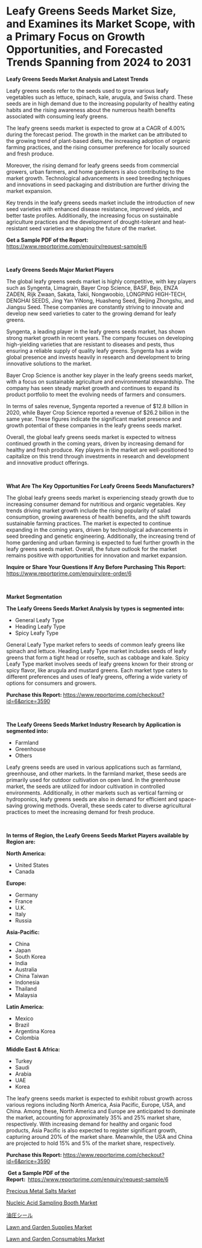 <p><h1>Leafy Greens Seeds Market Size, and Examines its Market Scope, with a Primary Focus on Growth Opportunities, and Forecasted Trends Spanning from 2024 to 2031</h1></p><p><strong>Leafy Greens Seeds Market Analysis and Latest Trends</strong></p>
<p><p>Leafy greens seeds refer to the seeds used to grow various leafy vegetables such as lettuce, spinach, kale, arugula, and Swiss chard. These seeds are in high demand due to the increasing popularity of healthy eating habits and the rising awareness about the numerous health benefits associated with consuming leafy greens.</p><p>The leafy greens seeds market is expected to grow at a CAGR of 4.00% during the forecast period. The growth in the market can be attributed to the growing trend of plant-based diets, the increasing adoption of organic farming practices, and the rising consumer preference for locally sourced and fresh produce.</p><p>Moreover, the rising demand for leafy greens seeds from commercial growers, urban farmers, and home gardeners is also contributing to the market growth. Technological advancements in seed breeding techniques and innovations in seed packaging and distribution are further driving the market expansion.</p><p>Key trends in the leafy greens seeds market include the introduction of new seed varieties with enhanced disease resistance, improved yields, and better taste profiles. Additionally, the increasing focus on sustainable agriculture practices and the development of drought-tolerant and heat-resistant seed varieties are shaping the future of the market.</p></p>
<p><strong>Get a Sample PDF of the Report:&nbsp;</strong> <a href="https://www.reportprime.com/enquiry/request-sample/6">https://www.reportprime.com/enquiry/request-sample/6</a></p>
<p>&nbsp;</p>
<p><strong>Leafy Greens Seeds Major Market Players</strong></p>
<p><p>The global leafy greens seeds market is highly competitive, with key players such as Syngenta, Limagrain, Bayer Crop Science, BASF, Bejo, ENZA ZADEN, Rijk Zwaan, Sakata, Takii, Nongwoobio, LONGPING HIGH-TECH, DENGHAI SEEDS, Jing Yan YiNong, Huasheng Seed, Beijing Zhongshu, and Jiangsu Seed. These companies are constantly striving to innovate and develop new seed varieties to cater to the growing demand for leafy greens.</p><p>Syngenta, a leading player in the leafy greens seeds market, has shown strong market growth in recent years. The company focuses on developing high-yielding varieties that are resistant to diseases and pests, thus ensuring a reliable supply of quality leafy greens. Syngenta has a wide global presence and invests heavily in research and development to bring innovative solutions to the market.</p><p>Bayer Crop Science is another key player in the leafy greens seeds market, with a focus on sustainable agriculture and environmental stewardship. The company has seen steady market growth and continues to expand its product portfolio to meet the evolving needs of farmers and consumers.</p><p>In terms of sales revenue, Syngenta reported a revenue of $12.8 billion in 2020, while Bayer Crop Science reported a revenue of $26.2 billion in the same year. These figures indicate the significant market presence and growth potential of these companies in the leafy greens seeds market.</p><p>Overall, the global leafy greens seeds market is expected to witness continued growth in the coming years, driven by increasing demand for healthy and fresh produce. Key players in the market are well-positioned to capitalize on this trend through investments in research and development and innovative product offerings.</p></p>
<p>&nbsp;</p>
<p><strong>What Are The Key Opportunities For Leafy Greens Seeds Manufacturers?</strong></p>
<p><p>The global leafy greens seeds market is experiencing steady growth due to increasing consumer demand for nutritious and organic vegetables. Key trends driving market growth include the rising popularity of salad consumption, growing awareness of health benefits, and the shift towards sustainable farming practices. The market is expected to continue expanding in the coming years, driven by technological advancements in seed breeding and genetic engineering. Additionally, the increasing trend of home gardening and urban farming is expected to fuel further growth in the leafy greens seeds market. Overall, the future outlook for the market remains positive with opportunities for innovation and market expansion.</p></p>
<p><strong>Inquire or Share Your Questions If Any Before Purchasing This Report:</strong> <a href="https://www.reportprime.com/enquiry/pre-order/6">https://www.reportprime.com/enquiry/pre-order/6</a></p>
<p>&nbsp;</p>
<p><strong>Market Segmentation</strong></p>
<p><strong>The Leafy Greens Seeds Market Analysis by types is segmented into:</strong></p>
<p><ul><li>General Leafy Type</li><li>Heading Leafy Type</li><li>Spicy Leafy Type</li></ul></p>
<p><p>General Leafy Type market refers to seeds of common leafy greens like spinach and lettuce. Heading Leafy Type market includes seeds of leafy greens that form a tight head or rosette, such as cabbage and kale. Spicy Leafy Type market involves seeds of leafy greens known for their strong or spicy flavor, like arugula and mustard greens. Each market type caters to different preferences and uses of leafy greens, offering a wide variety of options for consumers and growers.</p></p>
<p><strong>Purchase this Report:&nbsp;</strong><a href="https://www.reportprime.com/checkout?id=6&price=3590">https://www.reportprime.com/checkout?id=6&price=3590</a></p>
<p>&nbsp;</p>
<p><strong>The Leafy Greens Seeds Market Industry Research by Application is segmented into:</strong></p>
<p><ul><li>Farmland</li><li>Greenhouse</li><li>Others</li></ul></p>
<p><p>Leafy greens seeds are used in various applications such as farmland, greenhouse, and other markets. In the farmland market, these seeds are primarily used for outdoor cultivation on open land. In the greenhouse market, the seeds are utilized for indoor cultivation in controlled environments. Additionally, in other markets such as vertical farming or hydroponics, leafy greens seeds are also in demand for efficient and space-saving growing methods. Overall, these seeds cater to diverse agricultural practices to meet the increasing demand for fresh produce.</p></p>
<p>&nbsp;</p>
<p><strong>In terms of Region, the Leafy Greens Seeds Market Players available by Region are:</strong></p>
<p>
    <p> <strong> North America: </strong>
        <ul>
            <li>United States</li>
            <li>Canada</li>
        </ul>
        </p> 
    <p> <strong> Europe: </strong>
        <ul>
            <li>Germany</li>
            <li>France</li>
            <li>U.K.</li>
            <li>Italy</li>
            <li>Russia</li>
        </ul>
        </p> 
    <p> <strong> Asia-Pacific: </strong>
        <ul>
            <li>China</li>
            <li>Japan</li>
            <li>South Korea</li>
            <li>India</li>
            <li>Australia</li>
            <li>China Taiwan</li>
            <li>Indonesia</li>
            <li>Thailand</li>
            <li>Malaysia</li>
        </ul>
        </p> 
    <p> <strong> Latin America: </strong>
        <ul>
            <li>Mexico</li>
            <li>Brazil</li>
            <li>Argentina Korea</li>
            <li>Colombia</li>
        </ul>
        </p> 
    <p> <strong> Middle East & Africa: </strong>
        <ul>
            <li>Turkey</li>
            <li>Saudi</li>
            <li>Arabia</li>
            <li>UAE</li>
            <li>Korea</li>
        </ul>
    </p>
    </p>
<p><p>The leafy greens seeds market is expected to exhibit robust growth across various regions including North America, Asia Pacific, Europe, USA, and China. Among these, North America and Europe are anticipated to dominate the market, accounting for approximately 35% and 25% market share, respectively. With increasing demand for healthy and organic food products, Asia Pacific is also expected to register significant growth, capturing around 20% of the market share. Meanwhile, the USA and China are projected to hold 15% and 5% of the market share, respectively.</p></p>
<p><strong>Purchase this Report: </strong><a href="https://www.reportprime.com/checkout?id=6&price=3590">https://www.reportprime.com/checkout?id=6&price=3590</a></p>
<p>&nbsp;<strong>Get a Sample PDF of the Report:&nbsp;&nbsp;</strong><a href="https://www.reportprime.com/enquiry/request-sample/6">https://www.reportprime.com/enquiry/request-sample/6</a></p>
<p><strong></strong></p>
<p><p><a href="https://issuu.com/reportprime-2/docs/precious-metal-salts-market-size-2030.pptx">Precious Metal Salts Market</a></p><p><a href="https://issuu.com/reportprime-2/docs/nucleic-acid-sampling-booth-market-size-2030.pptx">Nucleic Acid Sampling Booth Market</a></p><p><a href="https://github.com/vhemk0794148/Market-Research-Report-List-1/blob/main/6870170187428.md">油圧シール</a></p><p><a href="https://github.com/gamblestampleyjenny50m5sl6/Market-Research-Report-List-1/blob/main/lawn-and-garden-supplies-market.md">Lawn and Garden Supplies Market</a></p><p><a href="https://github.com/wwwkeltoum/Market-Research-Report-List-2/blob/main/lawn-and-garden-consumables-market.md">Lawn and Garden Consumables Market</a></p></p>
